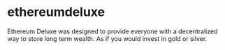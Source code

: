 # ethereumdeluxe
Ethereum Deluxe was designed to provide everyone with a decentralized way to store long term wealth. As if you would invest in gold or silver.
